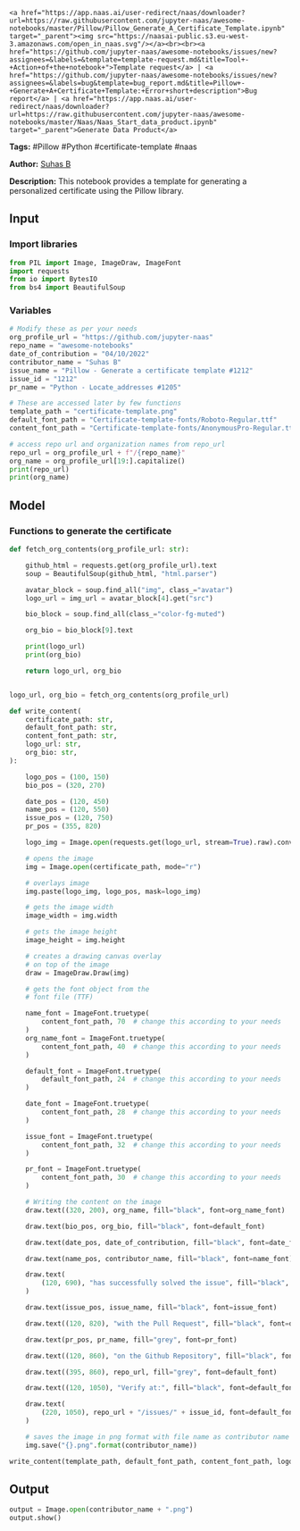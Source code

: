     <a href="https://app.naas.ai/user-redirect/naas/downloader?url=https://raw.githubusercontent.com/jupyter-naas/awesome-notebooks/master/Pillow/Pillow_Generate_A_Certificate_Template.ipynb" target="_parent"><img src="https://naasai-public.s3.eu-west-3.amazonaws.com/open_in_naas.svg"/></a><br><br><a href="https://github.com/jupyter-naas/awesome-notebooks/issues/new?assignees=&labels=&template=template-request.md&title=Tool+-+Action+of+the+notebook+">Template request</a> | <a href="https://github.com/jupyter-naas/awesome-notebooks/issues/new?assignees=&labels=bug&template=bug_report.md&title=Pillow+-+Generate+A+Certificate+Template:+Error+short+description">Bug report</a> | <a href="https://app.naas.ai/user-redirect/naas/downloader?url=https://raw.githubusercontent.com/jupyter-naas/awesome-notebooks/master/Naas/Naas_Start_data_product.ipynb" target="_parent">Generate Data Product</a>

**Tags:** #Pillow #Python #certificate-template #naas

**Author:** [Suhas B](https://www.linkedin.com/in/suhasbrao/)

**Description:** This notebook provides a template for generating a personalized certificate using the Pillow library.

## Input

### Import libraries


```python
from PIL import Image, ImageDraw, ImageFont
import requests
from io import BytesIO
from bs4 import BeautifulSoup
```

### Variables


```python
# Modify these as per your needs
org_profile_url = "https://github.com/jupyter-naas"
repo_name = "awesome-notebooks"
date_of_contribution = "04/10/2022"
contributor_name = "Suhas B"
issue_name = "Pillow - Generate a certificate template #1212"
issue_id = "1212"
pr_name = "Python - Locate_addresses #1205"

# These are accessed later by few functions
template_path = "certificate-template.png"
default_font_path = "Certificate-template-fonts/Roboto-Regular.ttf"
content_font_path = "Certificate-template-fonts/AnonymousPro-Regular.ttf"
```


```python
# access repo url and organization names from repo_url
repo_url = org_profile_url + f"/{repo_name}"
org_name = org_profile_url[19:].capitalize()
print(repo_url)
print(org_name)
```

## Model

### Functions to generate the certificate


```python
def fetch_org_contents(org_profile_url: str):

    github_html = requests.get(org_profile_url).text
    soup = BeautifulSoup(github_html, "html.parser")

    avatar_block = soup.find_all("img", class_="avatar")
    logo_url = img_url = avatar_block[4].get("src")

    bio_block = soup.find_all(class_="color-fg-muted")

    org_bio = bio_block[9].text

    print(logo_url)
    print(org_bio)

    return logo_url, org_bio


logo_url, org_bio = fetch_org_contents(org_profile_url)
```


```python
def write_content(
    certificate_path: str,
    default_font_path: str,
    content_font_path: str,
    logo_url: str,
    org_bio: str,
):

    logo_pos = (100, 150)
    bio_pos = (320, 270)

    date_pos = (120, 450)
    name_pos = (120, 550)
    issue_pos = (120, 750)
    pr_pos = (355, 820)

    logo_img = Image.open(requests.get(logo_url, stream=True).raw).convert("RGBA")

    # opens the image
    img = Image.open(certificate_path, mode="r")

    # overlays image
    img.paste(logo_img, logo_pos, mask=logo_img)

    # gets the image width
    image_width = img.width

    # gets the image height
    image_height = img.height

    # creates a drawing canvas overlay
    # on top of the image
    draw = ImageDraw.Draw(img)

    # gets the font object from the
    # font file (TTF)

    name_font = ImageFont.truetype(
        content_font_path, 70  # change this according to your needs
    )
    org_name_font = ImageFont.truetype(
        content_font_path, 40  # change this according to your needs
    )

    default_font = ImageFont.truetype(
        default_font_path, 24  # change this according to your needs
    )

    date_font = ImageFont.truetype(
        content_font_path, 28  # change this according to your needs
    )

    issue_font = ImageFont.truetype(
        content_font_path, 32  # change this according to your needs
    )

    pr_font = ImageFont.truetype(
        content_font_path, 30  # change this according to your needs
    )

    # Writing the content on the image
    draw.text((320, 200), org_name, fill="black", font=org_name_font)

    draw.text(bio_pos, org_bio, fill="black", font=default_font)

    draw.text(date_pos, date_of_contribution, fill="black", font=date_font)

    draw.text(name_pos, contributor_name, fill="black", font=name_font)

    draw.text(
        (120, 690), "has successfully solved the issue", fill="black", font=default_font
    )

    draw.text(issue_pos, issue_name, fill="black", font=issue_font)

    draw.text((120, 820), "with the Pull Request", fill="black", font=default_font)

    draw.text(pr_pos, pr_name, fill="grey", font=pr_font)

    draw.text((120, 860), "on the Github Repository", fill="black", font=default_font)

    draw.text((395, 860), repo_url, fill="grey", font=default_font)

    draw.text((120, 1050), "Verify at:", fill="black", font=default_font)

    draw.text(
        (220, 1050), repo_url + "/issues/" + issue_id, font=default_font, fill="black"
    )

    # saves the image in png format with file name as contributor name
    img.save("{}.png".format(contributor_name))
```


```python
write_content(template_path, default_font_path, content_font_path, logo_url, org_bio)
```

## Output


```python
output = Image.open(contributor_name + ".png")
output.show()
```


```python

```
